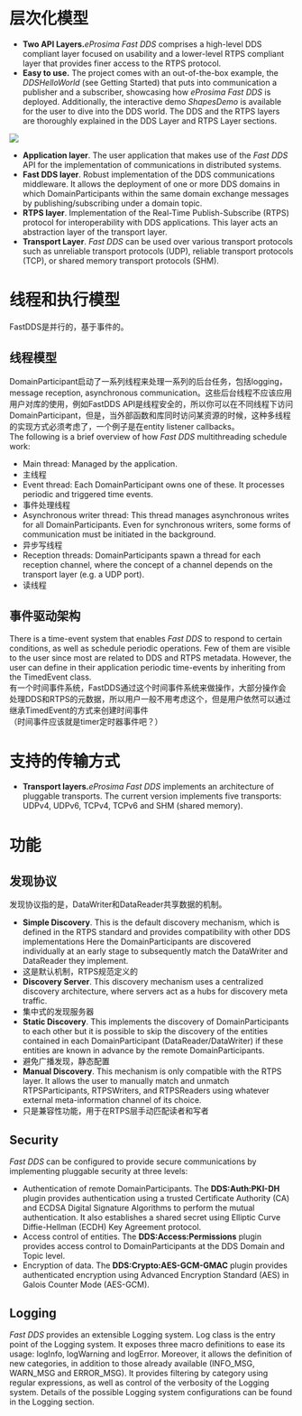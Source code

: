 # 层次化模型

- **Two API Layers.**_eProsima Fast DDS_ comprises a high-level DDS compliant layer focused on usability and a lower-level RTPS compliant layer that provides finer access to the RTPS protocol.
- **Easy to use.** The project comes with an out-of-the-box example, the _DDSHelloWorld_ (see Getting Started) that puts into communication a publisher and a subscriber, showcasing how _eProsima Fast DDS_ is deployed. Additionally, the interactive demo _ShapesDemo_ is available for the user to dive into the DDS world. The DDS and the RTPS layers are thoroughly explained in the DDS Layer and RTPS Layer sections.

![](https://cdn.nlark.com/yuque/0/2022/png/23125517/1663565320963-ad8cc1de-879d-4560-883f-6284b547dfb0.png#clientId=uac293f21-a464-4&crop=0&crop=0&crop=1&crop=1&from=paste&id=ubeb2c04d&margin=%5Bobject%20Object%5D&originHeight=942&originWidth=1112&originalType=url&ratio=1&rotation=0&showTitle=false&status=done&style=none&taskId=u382d8f4e-c759-4fbe-b603-a305de2ea23&title=)

- **Application layer**. The user application that makes use of the _Fast DDS_ API for the implementation of communications in distributed systems.
- **Fast DDS layer**. Robust implementation of the DDS communications middleware. It allows the deployment of one or more DDS domains in which DomainParticipants within the same domain exchange messages by publishing/subscribing under a domain topic.
- **RTPS layer**. Implementation of the Real-Time Publish-Subscribe (RTPS) protocol for interoperability with DDS applications. This layer acts an abstraction layer of the transport layer.
- **Transport Layer**. _Fast DDS_ can be used over various transport protocols such as unreliable transport protocols (UDP), reliable transport protocols (TCP), or shared memory transport protocols (SHM).

# 线程和执行模型

FastDDS是并行的，基于事件的。

## 线程模型

DomainParticipant启动了一系列线程来处理一系列的后台任务，包括logging，message reception, asynchronous communication。这些后台线程不应该应用用户对库的使用，例如FastDDS API是线程安全的，所以你可以在不同线程下访问DomainParticipant，但是，当外部函数和库同时访问某资源的时候，这种多线程的实现方式必须考虑了，一个例子是在entity listener callbacks。<br />The following is a brief overview of how _Fast DDS_ multithreading schedule work:

- Main thread: Managed by the application.
- 主线程
- Event thread: Each DomainParticipant owns one of these. It processes periodic and triggered time events.
- 事件处理线程
- Asynchronous writer thread: This thread manages asynchronous writes for all DomainParticipants. Even for synchronous writers, some forms of communication must be initiated in the background.
- 异步写线程
- Reception threads: DomainParticipants spawn a thread for each reception channel, where the concept of a channel depends on the transport layer (e.g. a UDP port).
- 读线程

## 事件驱动架构

There is a time-event system that enables _Fast DDS_ to respond to certain conditions, as well as schedule periodic operations. Few of them are visible to the user since most are related to DDS and RTPS metadata. However, the user can define in their application periodic time-events by inheriting from the TimedEvent class.<br />有一个时间事件系统，FastDDS通过这个时间事件系统来做操作，大部分操作会处理DDS和RTPS的元数据，所以用户一般不用考虑这个，但是用户依然可以通过继承TimedEvent的方式来创建时间事件<br />（时间事件应该就是timer定时器事件吧？）

# 支持的传输方式

- **Transport layers.**_eProsima Fast DDS_ implements an architecture of pluggable transports. The current version implements five transports: UDPv4, UDPv6, TCPv4, TCPv6 and SHM (shared memory).

# 功能

## 发现协议

发现协议指的是，DataWriter和DataReader共享数据的机制。

- **Simple Discovery**. This is the default discovery mechanism, which is defined in the RTPS standard and provides compatibility with other DDS implementations Here the DomainParticipants are discovered individually at an early stage to subsequently match the DataWriter and DataReader they implement.
- 这是默认机制，RTPS规范定义的
- **Discovery Server**. This discovery mechanism uses a centralized discovery architecture, where servers act as a hubs for discovery meta traffic.
- 集中式的发现服务器
- **Static Discovery**. This implements the discovery of DomainParticipants to each other but it is possible to skip the discovery of the entities contained in each DomainParticipant (DataReader/DataWriter) if these entities are known in advance by the remote DomainParticipants.
- 避免广播发现，静态配置
- **Manual Discovery**. This mechanism is only compatible with the RTPS layer. It allows the user to manually match and unmatch RTPSParticipants, RTPSWriters, and RTPSReaders using whatever external meta-information channel of its choice.
- 只是兼容性功能，用于在RTPS层手动匹配读者和写者

## Security

_Fast DDS_ can be configured to provide secure communications by implementing pluggable security at three levels:

- Authentication of remote DomainParticipants. The **DDS:Auth:PKI-DH** plugin provides authentication using a trusted Certificate Authority (CA) and ECDSA Digital Signature Algorithms to perform the mutual authentication. It also establishes a shared secret using Elliptic Curve Diffie-Hellman (ECDH) Key Agreement protocol.
- Access control of entities. The **DDS:Access:Permissions** plugin provides access control to DomainParticipants at the DDS Domain and Topic level.
- Encryption of data. The **DDS:Crypto:AES-GCM-GMAC** plugin provides authenticated encryption using Advanced Encryption Standard (AES) in Galois Counter Mode (AES-GCM).

## Logging

_Fast DDS_ provides an extensible Logging system. Log class is the entry point of the Logging system. It exposes three macro definitions to ease its usage: logInfo, logWarning and logError. Moreover, it allows the definition of new categories, in addition to those already available (INFO_MSG, WARN_MSG and ERROR_MSG). It provides filtering by category using regular expressions, as well as control of the verbosity of the Logging system. Details of the possible Logging system configurations can be found in the Logging section.
